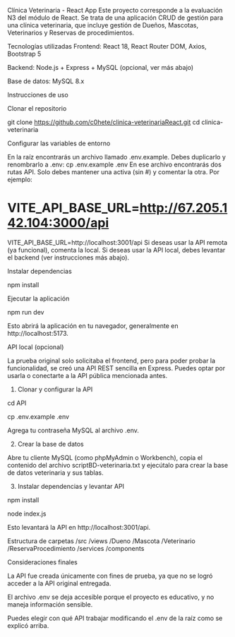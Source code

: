 Clínica Veterinaria - React App
Este proyecto corresponde a la evaluación N3 del módulo de React. Se trata de una aplicación CRUD de gestión para una clínica veterinaria, que incluye gestión de Dueños, Mascotas, Veterinarios y Reservas de procedimientos.

Tecnologías utilizadas
Frontend: React 18, React Router DOM, Axios, Bootstrap 5

Backend: Node.js + Express + MySQL (opcional, ver más abajo)

Base de datos: MySQL 8.x

Instrucciones de uso

Clonar el repositorio

git clone https://github.com/c0hete/clinica-veterinariaReact.git
cd clinica-veterinaria

Configurar las variables de entorno

En la raíz encontrarás un archivo llamado .env.example. Debes duplicarlo y renombrarlo a .env:
cp .env.example .env
En ese archivo encontrarás dos rutas API. Solo debes mantener una activa (sin #) y comentar la otra. Por ejemplo:


# VITE_API_BASE_URL=http://67.205.142.104:3000/api
VITE_API_BASE_URL=http://localhost:3001/api
Si deseas usar la API remota (ya funcional), comenta la local.
Si deseas usar la API local, debes levantar el backend (ver instrucciones más abajo).

Instalar dependencias

npm install

Ejecutar la aplicación

npm run dev

Esto abrirá la aplicación en tu navegador, generalmente en http://localhost:5173.

API local (opcional)

La prueba original solo solicitaba el frontend, pero para poder probar la funcionalidad, se creó una API REST sencilla en Express. Puedes optar por usarla o conectarte a la API pública mencionada antes.

1. Clonar y configurar la API

cd API

cp .env.example .env

Agrega tu contraseña MySQL al archivo .env.


2. Crear la base de datos

Abre tu cliente MySQL (como phpMyAdmin o Workbench), copia el contenido del archivo scriptBD-veterinaria.txt y ejecútalo para crear la base de datos veterinaria y sus tablas.


3. Instalar dependencias y levantar API

npm install

node index.js

Esto levantará la API en http://localhost:3001/api.


Estructura de carpetas
/src
  /views
    /Dueno
    /Mascota
    /Veterinario
    /ReservaProcedimiento
  /services
  /components

Consideraciones finales

La API fue creada únicamente con fines de prueba, ya que no se logró acceder a la API original entregada.

El archivo .env se deja accesible porque el proyecto es educativo, y no maneja información sensible.

Puedes elegir con qué API trabajar modificando el .env de la raíz como se explicó arriba.
